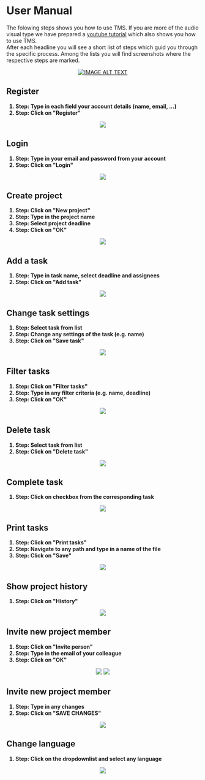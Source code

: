 # User Manual
<p>
The folowing steps shows you how to use TMS. If you are more of the audio visual type we have prepared a <a href="https://www.youtube.com/watch?v=C0DPdy98e4c">youtube tutorial</a> which also shows you how to use TMS.</br>
After each headline you will see a short list of steps which guid you through the specific process. Among the lists you will find screenshots where the respective steps are marked.
</p>
<div align="center">
  <a href="https://www.youtube.com/watch?v=C0DPdy98e4c"><img src="https://img.youtube.com/vi/C0DPdy98e4c/0.jpg" alt="IMAGE ALT TEXT"></a>
</div>

## Register
<b>
<ol>
  <li>Step: <span style="font-weight: bold">Type in each field your account details (name, email, ...)</span></li>
  <li>Step: Click on "Register"</li>
</ol>
</b>
<div align="center">
<img src="https://github.com/MichiFrech/TMS/blob/master/User%20Manual/Pictures/Register.PNG"></img>
</div>

## Login
<b>
<ol>
  <li>Step: Type in your email and password from your account</li>
  <li>Step: Click on "Login"</li>
</ol>
</b>
<div align="center">
<img src="https://github.com/MichiFrech/TMS/blob/master/User%20Manual/Pictures/Login.PNG"></img>
</div>

## Create project
<b>
<ol>
  <li>Step: Click on "New project"</li>
  <li>Step: Type in the project name</li>
  <li>Step: Select project deadline</li>
  <li>Step: Click on "OK"</li>
</ol>
</b>
<div align="center">
<img src="https://github.com/MichiFrech/TMS/blob/master/User%20Manual/Pictures/CreateProject.PNG"></img>
</div>

## Add a task
<b>
<ol>
  <li>Step: Type in task name, select deadline and assignees</li>
  <li>Step: Click on "Add task"</li>
</ol>
</b>
<div align="center">
<img src="https://github.com/MichiFrech/TMS/blob/master/User%20Manual/Pictures/AddTask.PNG"></img>
</div>

## Change task settings
<b>
<ol>
  <li>Step: Select task from list</li>
  <li>Step: Change any settings of the task (e.g. name)</li>
  <li>Step: Click on "Save task"</li>
</ol>
</b>
<div align="center">
<img src="https://github.com/MichiFrech/TMS/blob/master/User%20Manual/Pictures/SettingsTask.PNG"></img>
</div>

## Filter tasks
<b>
<ol>
  <li>Step: Click on "Filter tasks"</li>
  <li>Step: Type in any filter criteria (e.g. name, deadline)</li>
  <li>Step: Click on "OK"</li>
</ol>
</b>
<div align="center">
<img src="https://github.com/MichiFrech/TMS/blob/master/User%20Manual/Pictures/FilterTasks.PNG"></img>
</div>

## Delete task
<b>
<ol>
  <li>Step: Select task from list</li>
  <li>Step: Click on "Delete task"</li>
</ol>
</b>
<div align="center">
<img src="https://github.com/MichiFrech/TMS/blob/master/User%20Manual/Pictures/DeleteTask.PNG"></img>
</div>

## Complete task
<b>
<ol>
  <li>Step: Click on checkbox from the corresponding task</li>
</ol>
</b>
<div align="center">
<img src="https://github.com/MichiFrech/TMS/blob/master/User%20Manual/Pictures/CompleteTask.PNG"></img>
</div>

## Print tasks
<b>
<ol>
  <li>Step: Click on "Print tasks"</li>
  <li>Step: Navigate to any path and type in a name of the file</li>
  <li>Step: Click on "Save"</li>
</ol>
</b>
<div align="center">
<img src="https://github.com/MichiFrech/TMS/blob/master/User%20Manual/Pictures/PrintTask.PNG"></img>
</div>

## Show project history
<b>
<ol>
  <li>Step: Click on "History"</li>
</ol>
</b>
<div align="center">
<img src="https://github.com/MichiFrech/TMS/blob/master/User%20Manual/Pictures/ShowHistory.PNG"></img>
</div>

## Invite new project member
<b>
<ol>
  <li>Step: Click on "Invite person"</li>
  <li>Step: Type in the email of your colleague</li>
  <li>Step: Click on "OK"</li>
</ol>
</b>
<div align="center">
<img src="https://github.com/MichiFrech/TMS/blob/master/User%20Manual/Pictures/Invite1.PNG"></img>
<img src="https://github.com/MichiFrech/TMS/blob/master/User%20Manual/Pictures/Invite2.PNG"></img>
</div>

## Invite new project member
<b>
<ol>
  <li>Step: Type in any changes</li>
  <li>Step: Click on "SAVE CHANGES"</li>
</ol>
</b>
<div align="center">
<img src="https://github.com/MichiFrech/TMS/blob/master/User%20Manual/Pictures/ChangeAccountSettings.PNG"></img>
</div>

## Change language
<b>
<ol>
  <li>Step: Click on the dropdownlist and select any language</li>
</ol>
</b>
<div align="center">
<img src="https://github.com/MichiFrech/TMS/blob/master/User%20Manual/Pictures/ChangeLang.PNG"></img>
</div>
